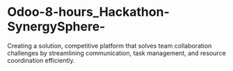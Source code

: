 # Odoo-8-hours_Hackathon-SynergySphere-
Creating a solution, competitive platform that solves team collaboration challenges by streamlining communication, task management, and resource coordination efficiently.
